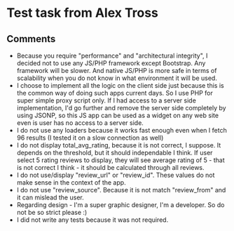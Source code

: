 # Test task from Alex Tross
## Comments

* Because you require "performance" and "architectural integrity", I decided not to use any JS/PHP framework except Bootstrap. Any framework will be slower. And native JS/PHP is more safe in terms of scalability when you do not know in what environment it will be used.
* I choose to implement all the logic on the client side just because this is the common way of doing such apps current days. So I use PHP for super simple proxy script only. If I had access to a server side implementation, I'd go further and remove the server side completely by using JSONP, so this JS app can be used as a widget on any web site even is user has no access to a server side.
* I do not use any loaders because it works fast enough even when I fetch 96 results (I tested it on a slow connection as well)
* I do not display total_avg_rating, because it is not correct, I suppose. It depends on the threshold, but it should independable I think. If user select 5 rating reviews to display, they will see average rating of 5 - that is not correct I think - it should be calculated through all reviews.
* I do not use/display "review_url" or "review_id". These values do not make sense in the context of the app.
* I do not use "review_source". Because it is not match "review_from" and it can mislead the user.
* Regarding design - I'm a super graphic designer, I'm a developer. So do not be so strict please :)
* I did not write any tests because it was not required.
